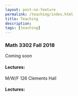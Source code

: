 ```yaml
---
layout: post-no-feature
permalink: /teaching/index.html
title: Teaching
description: 
tags: [teaching]
---
```



### Math 3302 Fall 2018

Coming soon

#### Lectures: 

M/W/F 126 Clements Hall



#### Lectures:










